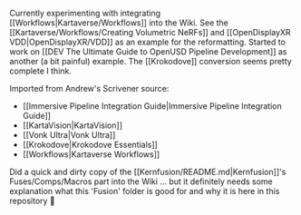 Currently experimenting with integrating [[Workflows|Kartaverse/Workflows]] into the Wiki. See the [[Kartaverse/Workflows/Creating Volumetric NeRFs]] and [[OpenDisplayXR VDD|OpenDisplayXR/VDD]] as an example for the reformatting. Started to work on [[DEV The Ultimate Guide to OpenUSD Pipeline Development]] as another (a bit painful) example. The [[Krokodove]] conversion seems pretty complete I think.

Imported from Andrew's Scrivener source:
- [[Immersive Pipeline Integration Guide|Immersive Pipeline Integration Guide]]
- [[KartaVision|KartaVision]]
- [[Vonk Ultra|Vonk Ultra]]
- [[Krokodove|Krokodove Essentials]]
- [[Workflows|Kartaverse Workflows]]

Did a quick and dirty copy of the [[Kernfusion/README.md|Kernfusion]]'s Fuses/Comps/Macros part into the Wiki ... but it definitely needs some explanation what this 'Fusion' folder is good for and why it is here in this repository 😬